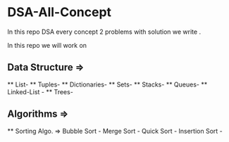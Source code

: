 # DSA-All-Concept
In this repo DSA every concept 2 problems with solution we write .  

In this repo we will work on
## Data Structure =>
** List-
** Tuples-
** Dictionaries-
** Sets-
** Stacks-
** Queues-
** Linked-List -
** Trees-

## Algorithms =>
** Sorting Algo. =>
Bubble Sort -
Merge Sort -
Quick Sort -
Insertion Sort -
